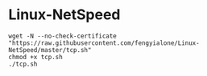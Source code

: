 # Linux-NetSpeed
```
wget -N --no-check-certificate "https://raw.githubusercontent.com/fengyialone/Linux-NetSpeed/master/tcp.sh"
chmod +x tcp.sh
./tcp.sh
```
